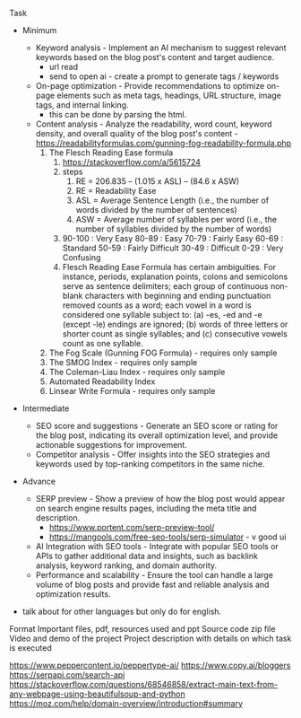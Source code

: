 Task
- Minimum 
  - Keyword analysis - Implement an AI mechanism to suggest relevant keywords based on the blog post's content and target audience. 
    - url read
    - send to open ai - create a prompt to generate tags / keywords
  - On-page optimization - Provide recommendations to optimize on-page elements such as meta tags, headings, URL structure, image tags, and internal linking. 
    - this can be done by parsing the html.
  - Content analysis - Analyze the readability, word count, keyword density, and overall quality of the blog post's content - https://readabilityformulas.com/gunning-fog-readability-formula.php
      1. The Flesch Reading Ease formula 
         1. https://stackoverflow.com/a/5615724 
         2. steps
            1. RE = 206.835 – (1.015 x ASL) – (84.6 x ASW)
            2. RE = Readability Ease 
            3. ASL = Average Sentence Length (i.e., the number of words divided by the number of sentences)
            4. ASW = Average number of syllables per word (i.e., the number of syllables divided by the number of words)
         3. 90-100 : Very Easy
            80-89 : Easy
            70-79 : Fairly Easy
            60-69 : Standard
            50-59 : Fairly Difficult
            30-49 : Difficult
            0-29 : Very Confusing
         4. Flesch Reading Ease Formula has certain ambiguities. For instance, periods, explanation points, colons and semicolons serve as sentence delimiters; each group of continuous non-blank characters with beginning and ending punctuation removed counts as a word; each vowel in a word is considered one syllable subject to: (a) -es, -ed and -e (except -le) endings are ignored; (b) words of three letters or shorter count as single syllables; and (c) consecutive vowels count as one syllable.
      2. The Fog Scale (Gunning FOG Formula) - requires only sample
      3. The SMOG Index - requires only sample
      4. The Coleman-Liau Index - requires only sample
      5. Automated Readability Index
      6. Linsear Write Formula - requires only sample
- Intermediate 
  - SEO score and suggestions - Generate an SEO score or rating for the blog post, indicating its overall optimization level, and provide actionable suggestions for improvement.
  - Competitor analysis - Offer insights into the SEO strategies and keywords used by top-ranking competitors in the same niche.
- Advance 
  - SERP preview - Show a preview of how the blog post would appear on search engine results pages, including the meta title and description.
    - https://www.portent.com/serp-preview-tool/
    - https://mangools.com/free-seo-tools/serp-simulator - v good ui
  - AI Integration with SEO tools - Integrate with popular SEO tools or APIs to gather additional data and insights, such as backlink analysis, keyword ranking, and domain authority.
  - Performance and scalability - Ensure the tool can handle a large volume of blog posts and provide fast and reliable analysis and optimization results.


- talk about for other languages but only do for english.

Format
  Important files, pdf, resources used and ppt
  Source code zip file
  Video and demo of the project
  Project description with details on which task is executed


https://www.peppercontent.io/peppertype-ai/
https://www.copy.ai/bloggers
https://serpapi.com/search-api
https://stackoverflow.com/questions/68546858/extract-main-text-from-any-webpage-using-beautifulsoup-and-python
https://moz.com/help/domain-overview/introduction#summary
